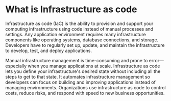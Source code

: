 # What is Infrastructure as code

Infrastructure as code (IaC) is the ability to provision and support your computing infrastructure using code instead of manual processes and settings.
Any application environment requires many infrastructure components like operating systems, database connections, and storage.
Developers have to regularly set up, update, and maintain the infrastructure to develop, test, and deploy applications.

Manual infrastructure management is time-consuming and prone to error—especially when you manage applications at scale.
Infrastructure as code lets you define your infrastructure's desired state without including all the steps to get to that state.
It automates infrastructure management so developers can focus on building and improving applications instead of managing environments.
Organizations use infrastructure as code to control costs, reduce risks, and respond with speed to new business opportunities.
